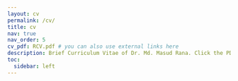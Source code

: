 ```yaml
---
layout: cv
permalink: /cv/
title: cv
nav: true
nav_order: 5
cv_pdf: RCV.pdf # you can also use external links here
description: Brief Curriculum Vitae of Dr. Md. Masud Rana. Click the PDF icon for more details.
toc:
  sidebar: left
---
```

